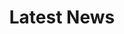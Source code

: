 ---
title: "Latest News"
description: "this is meta description"
draft: false
bg_image: "images/feature-bg.jpg"
---